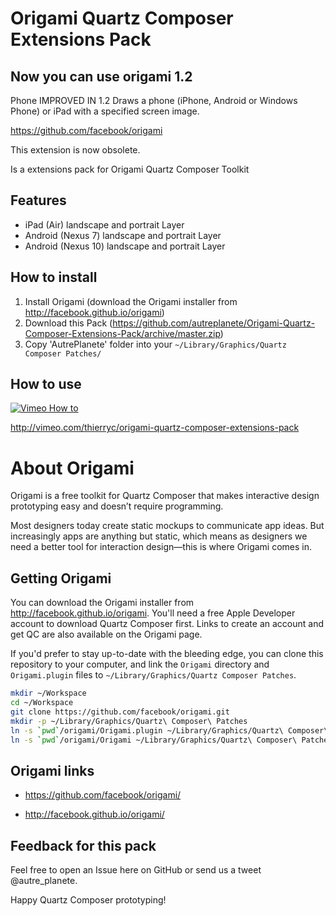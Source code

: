 Origami Quartz Composer Extensions Pack
=======================================

Now you can use origami 1.2
---------------------------

Phone IMPROVED IN 1.2
Draws a phone (iPhone, Android or Windows Phone) or iPad with a specified screen image.

https://github.com/facebook/origami

This extension is now obsolete.


Is a extensions pack for Origami Quartz Composer Toolkit

Features
--------

- iPad (Air) landscape and portrait Layer
- Android (Nexus 7) landscape and portrait Layer
- Android (Nexus 10) landscape and portrait Layer

How to install
--------------

1. Install Origami (download the Origami installer from http://facebook.github.io/origami)
2. Download this Pack (https://github.com/autreplanete/Origami-Quartz-Composer-Extensions-Pack/archive/master.zip)
3. Copy 'AutrePlanete' folder into your `~/Library/Graphics/Quartz Composer Patches/`



How to use
----------

[![Vimeo How to](http://secure-b.vimeocdn.com/ts/468/142/468142468_295.jpg)](http://vimeo.com/thierryc/origami-quartz-composer-extensions-pack)

http://vimeo.com/thierryc/origami-quartz-composer-extensions-pack

About Origami
=============

Origami is a free toolkit for Quartz Composer that makes interactive design prototyping easy and doesn’t require programming.

Most designers today create static mockups to communicate app ideas. But increasingly apps are anything but static, which means as designers we need a better tool for interaction design—this is where Origami comes in.

Getting Origami
---------------

You can download the Origami installer from http://facebook.github.io/origami. You'll need a free Apple Developer account to download Quartz Composer first. Links to create an account and get QC are also available on the Origami page.

If you'd prefer to stay up-to-date with the bleeding edge, you can clone this repository to your computer, and link the `Origami` directory and `Origami.plugin` files to `~/Library/Graphics/Quartz Composer Patches`.

```sh
mkdir ~/Workspace
cd ~/Workspace
git clone https://github.com/facebook/origami.git
mkdir -p ~/Library/Graphics/Quartz\ Composer\ Patches
ln -s `pwd`/origami/Origami.plugin ~/Library/Graphics/Quartz\ Composer\ Patches
ln -s `pwd`/origami/Origami ~/Library/Graphics/Quartz\ Composer\ Patches
```

Origami links
-------------

- https://github.com/facebook/origami/

- http://facebook.github.io/origami/


Feedback for this pack
----------------------
Feel free to open an Issue here on GitHub or send us a tweet @autre_planete.


Happy Quartz Composer prototyping!

